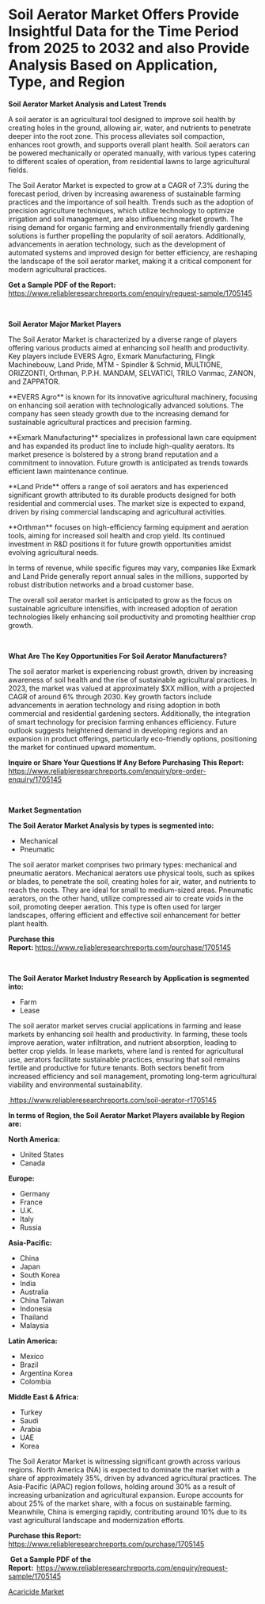<p><h1>Soil Aerator Market Offers Provide Insightful Data for the Time Period from 2025 to 2032 and also Provide Analysis Based on Application, Type, and Region</h1></p><p><strong>Soil Aerator Market Analysis and Latest Trends</strong></p>
<p><p>A soil aerator is an agricultural tool designed to improve soil health by creating holes in the ground, allowing air, water, and nutrients to penetrate deeper into the root zone. This process alleviates soil compaction, enhances root growth, and supports overall plant health. Soil aerators can be powered mechanically or operated manually, with various types catering to different scales of operation, from residential lawns to large agricultural fields.</p><p>The Soil Aerator Market is expected to grow at a CAGR of 7.3% during the forecast period, driven by increasing awareness of sustainable farming practices and the importance of soil health. Trends such as the adoption of precision agriculture techniques, which utilize technology to optimize irrigation and soil management, are also influencing market growth. The rising demand for organic farming and environmentally friendly gardening solutions is further propelling the popularity of soil aerators. Additionally, advancements in aeration technology, such as the development of automated systems and improved design for better efficiency, are reshaping the landscape of the soil aerator market, making it a critical component for modern agricultural practices.</p></p>
<p><strong>Get a Sample PDF of the Report:&nbsp;</strong> <a href="https://www.reliableresearchreports.com/enquiry/request-sample/1705145?utm_campaign=83&utm_medium=2&utm_source=Github&utm_content=ia&utm_term=09012025&utm_id=soil-aerator">https://www.reliableresearchreports.com/enquiry/request-sample/1705145</a></p>
<p>&nbsp;</p>
<p><strong>Soil Aerator Major Market Players</strong></p>
<p><p>The Soil Aerator Market is characterized by a diverse range of players offering various products aimed at enhancing soil health and productivity. Key players include EVERS Agro, Exmark Manufacturing, Flingk Machinebouw, Land Pride, MTM - Spindler & Schmid, MULTIONE, ORIZZONTI, Orthman, P.P.H. MANDAM, SELVATICI, TRILO Vanmac, ZANON, and ZAPPATOR.</p><p>**EVERS Agro** is known for its innovative agricultural machinery, focusing on enhancing soil aeration with technologically advanced solutions. The company has seen steady growth due to the increasing demand for sustainable agricultural practices and precision farming.</p><p>**Exmark Manufacturing** specializes in professional lawn care equipment and has expanded its product line to include high-quality aerators. Its market presence is bolstered by a strong brand reputation and a commitment to innovation. Future growth is anticipated as trends towards efficient lawn maintenance continue.</p><p>**Land Pride** offers a range of soil aerators and has experienced significant growth attributed to its durable products designed for both residential and commercial uses. The market size is expected to expand, driven by rising commercial landscaping and agricultural activities.</p><p>**Orthman** focuses on high-efficiency farming equipment and aeration tools, aiming for increased soil health and crop yield. Its continued investment in R&D positions it for future growth opportunities amidst evolving agricultural needs.</p><p>In terms of revenue, while specific figures may vary, companies like Exmark and Land Pride generally report annual sales in the millions, supported by robust distribution networks and a broad customer base.</p><p>The overall soil aerator market is anticipated to grow as the focus on sustainable agriculture intensifies, with increased adoption of aeration technologies likely enhancing soil productivity and promoting healthier crop growth.</p></p>
<p>&nbsp;</p>
<p><strong>What Are The Key Opportunities For Soil Aerator Manufacturers?</strong></p>
<p><p>The soil aerator market is experiencing robust growth, driven by increasing awareness of soil health and the rise of sustainable agricultural practices. In 2023, the market was valued at approximately $XX million, with a projected CAGR of around 6% through 2030. Key growth factors include advancements in aeration technology and rising adoption in both commercial and residential gardening sectors. Additionally, the integration of smart technology for precision farming enhances efficiency. Future outlook suggests heightened demand in developing regions and an expansion in product offerings, particularly eco-friendly options, positioning the market for continued upward momentum.</p></p>
<p><strong>Inquire or Share Your Questions If Any Before Purchasing This Report:</strong> <a href="https://www.reliableresearchreports.com/enquiry/pre-order-enquiry/1705145?utm_campaign=83&utm_medium=2&utm_source=Github&utm_content=ia&utm_term=09012025&utm_id=soil-aerator">https://www.reliableresearchreports.com/enquiry/pre-order-enquiry/1705145</a></p>
<p>&nbsp;</p>
<p><strong>Market Segmentation</strong></p>
<p><strong>The Soil Aerator Market Analysis by types is segmented into:</strong></p>
<p><ul><li>Mechanical</li><li>Pneumatic</li></ul></p>
<p><p>The soil aerator market comprises two primary types: mechanical and pneumatic aerators. Mechanical aerators use physical tools, such as spikes or blades, to penetrate the soil, creating holes for air, water, and nutrients to reach the roots. They are ideal for small to medium-sized areas. Pneumatic aerators, on the other hand, utilize compressed air to create voids in the soil, promoting deeper aeration. This type is often used for larger landscapes, offering efficient and effective soil enhancement for better plant health.</p></p>
<p><strong>Purchase this Report:&nbsp;</strong><a href="https://www.reliableresearchreports.com/purchase/1705145?utm_campaign=83&utm_medium=2&utm_source=Github&utm_content=ia&utm_term=09012025&utm_id=soil-aerator">https://www.reliableresearchreports.com/purchase/1705145</a></p>
<p>&nbsp;</p>
<p><strong>The Soil Aerator Market Industry Research by Application is segmented into:</strong></p>
<p><ul><li>Farm</li><li>Lease</li></ul></p>
<p><p>The soil aerator market serves crucial applications in farming and lease markets by enhancing soil health and productivity. In farming, these tools improve aeration, water infiltration, and nutrient absorption, leading to better crop yields. In lease markets, where land is rented for agricultural use, aerators facilitate sustainable practices, ensuring that soil remains fertile and productive for future tenants. Both sectors benefit from increased efficiency and soil management, promoting long-term agricultural viability and environmental sustainability.</p></p>
<p><a href="https://www.reliableresearchreports.com/soil-aerator-r1705145?utm_campaign=83&utm_medium=2&utm_source=Github&utm_content=ia&utm_term=09012025&utm_id=soil-aerator">&nbsp;https://www.reliableresearchreports.com/soil-aerator-r1705145</a></p>
<p><strong>In terms of Region, the Soil Aerator Market Players available by Region are:</strong></p>
<p>
    <p> <strong> North America: </strong>
        <ul>
            <li>United States</li>
            <li>Canada</li>
        </ul>
        </p> 
    <p> <strong> Europe: </strong>
        <ul>
            <li>Germany</li>
            <li>France</li>
            <li>U.K.</li>
            <li>Italy</li>
            <li>Russia</li>
        </ul>
        </p> 
    <p> <strong> Asia-Pacific: </strong>
        <ul>
            <li>China</li>
            <li>Japan</li>
            <li>South Korea</li>
            <li>India</li>
            <li>Australia</li>
            <li>China Taiwan</li>
            <li>Indonesia</li>
            <li>Thailand</li>
            <li>Malaysia</li>
        </ul>
        </p> 
    <p> <strong> Latin America: </strong>
        <ul>
            <li>Mexico</li>
            <li>Brazil</li>
            <li>Argentina Korea</li>
            <li>Colombia</li>
        </ul>
        </p> 
    <p> <strong> Middle East & Africa: </strong>
        <ul>
            <li>Turkey</li>
            <li>Saudi</li>
            <li>Arabia</li>
            <li>UAE</li>
            <li>Korea</li>
        </ul>
    </p>
    </p>
<p><p>The Soil Aerator Market is witnessing significant growth across various regions. North America (NA) is expected to dominate the market with a share of approximately 35%, driven by advanced agricultural practices. The Asia-Pacific (APAC) region follows, holding around 30% as a result of increasing urbanization and agricultural expansion. Europe accounts for about 25% of the market share, with a focus on sustainable farming. Meanwhile, China is emerging rapidly, contributing around 10% due to its vast agricultural landscape and modernization efforts.</p></p>
<p><strong>Purchase this Report: </strong><a href="https://www.reliableresearchreports.com/purchase/1705145?utm_campaign=83&utm_medium=2&utm_source=Github&utm_content=ia&utm_term=09012025&utm_id=soil-aerator">https://www.reliableresearchreports.com/purchase/1705145</a></p>
<p>&nbsp;<strong>Get a Sample PDF of the Report:&nbsp;&nbsp;</strong><a href="https://www.reliableresearchreports.com/enquiry/request-sample/1705145?utm_campaign=83&utm_medium=2&utm_source=Github&utm_content=ia&utm_term=09012025&utm_id=soil-aerator">https://www.reliableresearchreports.com/enquiry/request-sample/1705145</a></p>
<p><strong></strong></p>
<p><p><a href="https://github.com/mharielmesa/Market-Research-Report-List-5/blob/main/acaricide-market.md?utm_campaign=83&utm_medium=2&utm_source=Github&utm_content=ia&utm_term=09012025&utm_id=soil-aerator">Acaricide Market</a></p></p>